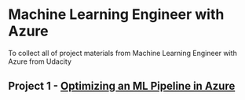 # Machine Learning Engineer with Azure
To collect all of project materials from Machine Learning Engineer with Azure from Udacity

## Project 1 - [Optimizing an ML Pipeline in Azure]()

